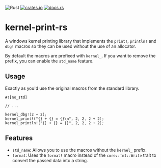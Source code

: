 ![Rust](https://github.com/not-matthias/kernel-print-rs/workflows/Rust/badge.svg)
[![crates.io](https://img.shields.io/crates/v/kernel-print.svg)](https://crates.io/crates/kernel-print)
[![docs.rs](https://docs.rs/kernel-print/badge.svg)](https://docs.rs/kernel-print)

# kernel-print-rs

A windows kernel printing library that implements the `print!`, `println!` and `dbg!` macros so they can be used without the use of an allocator.

By default the macros are prefixed with `kernel_`. If you want to remove the prefix, you can enable the `std_name` feature.

## Usage

Exactly as you'd use the original macros from the standard library.

```no_run
#![no_std]

// ...

kernel_dbg!(2 + 2);
kernel_print!("{} + {} = {}\n", 2, 2, 2 + 2);
kernel_println!("{} + {} = {}", 2, 2, 2 + 2);
```

## Features

- `std_name`: Allows you to use the macros without the `kernel_` prefix.
- `format`: Uses the `format!` macro instead of the `core::fmt::Write` trait to convert the passed data into a string.

